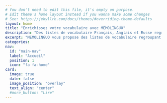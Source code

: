 ```yaml
---
# You don't need to edit this file, it's empty on purpose.
# Edit theme's home layout instead if you wanna make some changes
# See: https://jekyllrb.com/docs/themes/#overriding-theme-defaults
layout: home
title: "Enrichissez votre vocabulaire avec MEMOLINGUO"
description: "Des listes de vocabulaire Français, Anglais et Russe regroupant des mots composés et expressions courantes difficile à apprendre autrement que par la pratique."
excerpt: "MEMOLINGUO vous propose des listes de vocabulaire regroupant des mots composés et expressions courantes difficile à apprendre autrement que par la pratique. Passez à la vitesse supérieure!"
categories:
nav:
  id: "main-nav"
  label: "Accueil"
  position: 1
  icon: "fa fa-home"
card:
  image: true
  date: false
  image_position: "overlay"
  text_align: "center"
  #more_button: "Lire"
---
```

